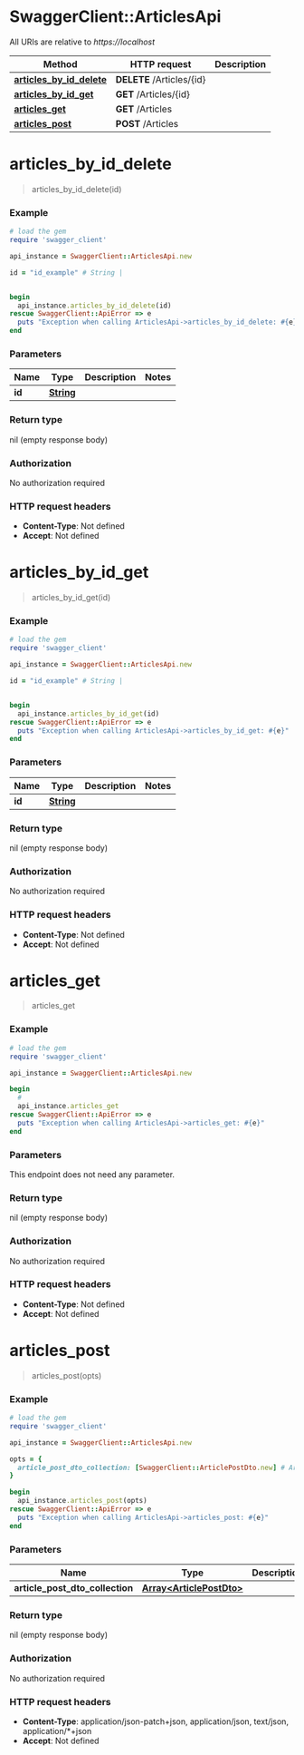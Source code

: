# SwaggerClient::ArticlesApi

All URIs are relative to *https://localhost*

Method | HTTP request | Description
------------- | ------------- | -------------
[**articles_by_id_delete**](ArticlesApi.md#articles_by_id_delete) | **DELETE** /Articles/{id} | 
[**articles_by_id_get**](ArticlesApi.md#articles_by_id_get) | **GET** /Articles/{id} | 
[**articles_get**](ArticlesApi.md#articles_get) | **GET** /Articles | 
[**articles_post**](ArticlesApi.md#articles_post) | **POST** /Articles | 


# **articles_by_id_delete**
> articles_by_id_delete(id)



### Example
```ruby
# load the gem
require 'swagger_client'

api_instance = SwaggerClient::ArticlesApi.new

id = "id_example" # String | 


begin
  api_instance.articles_by_id_delete(id)
rescue SwaggerClient::ApiError => e
  puts "Exception when calling ArticlesApi->articles_by_id_delete: #{e}"
end
```

### Parameters

Name | Type | Description  | Notes
------------- | ------------- | ------------- | -------------
 **id** | [**String**](.md)|  | 

### Return type

nil (empty response body)

### Authorization

No authorization required

### HTTP request headers

 - **Content-Type**: Not defined
 - **Accept**: Not defined



# **articles_by_id_get**
> articles_by_id_get(id)



### Example
```ruby
# load the gem
require 'swagger_client'

api_instance = SwaggerClient::ArticlesApi.new

id = "id_example" # String | 


begin
  api_instance.articles_by_id_get(id)
rescue SwaggerClient::ApiError => e
  puts "Exception when calling ArticlesApi->articles_by_id_get: #{e}"
end
```

### Parameters

Name | Type | Description  | Notes
------------- | ------------- | ------------- | -------------
 **id** | [**String**](.md)|  | 

### Return type

nil (empty response body)

### Authorization

No authorization required

### HTTP request headers

 - **Content-Type**: Not defined
 - **Accept**: Not defined



# **articles_get**
> articles_get



### Example
```ruby
# load the gem
require 'swagger_client'

api_instance = SwaggerClient::ArticlesApi.new

begin
  #
  api_instance.articles_get
rescue SwaggerClient::ApiError => e
  puts "Exception when calling ArticlesApi->articles_get: #{e}"
end
```

### Parameters
This endpoint does not need any parameter.

### Return type

nil (empty response body)

### Authorization

No authorization required

### HTTP request headers

 - **Content-Type**: Not defined
 - **Accept**: Not defined



# **articles_post**
> articles_post(opts)



### Example
```ruby
# load the gem
require 'swagger_client'

api_instance = SwaggerClient::ArticlesApi.new

opts = { 
  article_post_dto_collection: [SwaggerClient::ArticlePostDto.new] # Array<ArticlePostDto> | 
}

begin
  api_instance.articles_post(opts)
rescue SwaggerClient::ApiError => e
  puts "Exception when calling ArticlesApi->articles_post: #{e}"
end
```

### Parameters

Name | Type | Description  | Notes
------------- | ------------- | ------------- | -------------
 **article_post_dto_collection** | [**Array&lt;ArticlePostDto&gt;**](ArticlePostDto.md)|  | [optional] 

### Return type

nil (empty response body)

### Authorization

No authorization required

### HTTP request headers

 - **Content-Type**: application/json-patch+json, application/json, text/json, application/*+json
 - **Accept**: Not defined



